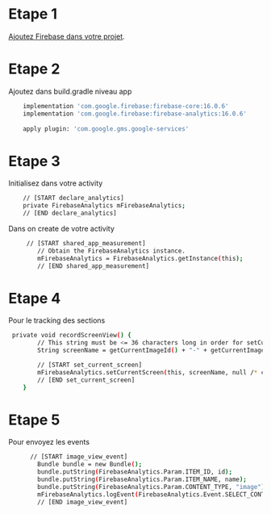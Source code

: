 # Etape 1 
[Ajoutez Firebase dans votre projet](https://firebase.google.com/docs/android/setup).
      
# Etape 2
Ajoutez dans build.gradle niveau app
```sh
    implementation 'com.google.firebase:firebase-core:16.0.6'
    implementation 'com.google.firebase:firebase-analytics:16.0.6'
    
    apply plugin: 'com.google.gms.google-services'

```
# Etape 3
Initialisez dans votre activity
```sh
    // [START declare_analytics]
    private FirebaseAnalytics mFirebaseAnalytics;
    // [END declare_analytics]

```
Dans on create de votre activity
```sh
     // [START shared_app_measurement]
        // Obtain the FirebaseAnalytics instance.
        mFirebaseAnalytics = FirebaseAnalytics.getInstance(this);
        // [END shared_app_measurement]

```
# Etape 4
Pour le tracking des sections
```sh
 private void recordScreenView() {
        // This string must be <= 36 characters long in order for setCurrentScreen to succeed.
        String screenName = getCurrentImageId() + "-" + getCurrentImageTitle();

        // [START set_current_screen]
        mFirebaseAnalytics.setCurrentScreen(this, screenName, null /* class override */);
        // [END set_current_screen]
    }
 ```  
# Etape 5
Pour envoyez les events
```sh
      // [START image_view_event]
        Bundle bundle = new Bundle();
        bundle.putString(FirebaseAnalytics.Param.ITEM_ID, id);
        bundle.putString(FirebaseAnalytics.Param.ITEM_NAME, name);
        bundle.putString(FirebaseAnalytics.Param.CONTENT_TYPE, "image");
        mFirebaseAnalytics.logEvent(FirebaseAnalytics.Event.SELECT_CONTENT, bundle);
        // [END image_view_event]
```
